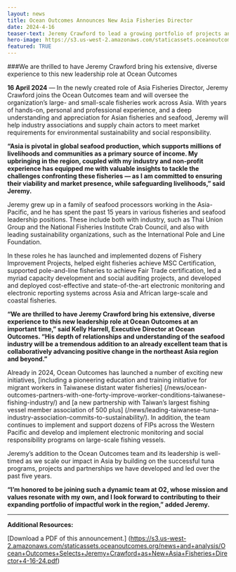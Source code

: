 ```yaml
---
layout: news
title: Ocean Outcomes Announces New Asia Fisheries Director
date: 2024-4-16
teaser-text: Jeremy Crawford to lead a growing portfolio of projects and partnerships across the Western Pacific region.
hero-image: https://s3.us-west-2.amazonaws.com/staticassets.oceanoutcomes.org/news+and+analysis/hero+images/jeremy-crawford-selected-as-asia-fisheries-director-hero.png
featured: TRUE
---
```

###We are thrilled to have Jeremy Crawford bring his extensive, diverse experience to this new leadership role at Ocean Outcomes

**16 April 2024** — In the newly created role of Asia Fisheries Director, Jeremy Crawford joins the Ocean Outcomes team and will oversee the organization’s large- and small-scale fisheries work across Asia. With years of hands-on, personal and professional experience, and a deep understanding and appreciation for Asian fisheries and seafood, Jeremy will help industry associations and supply chain actors to meet market requirements for environmental sustainability and social responsibility.

**“Asia is pivotal in global seafood production, which supports millions of livelihoods and communities as a primary source of income. My upbringing in the region, coupled with my industry and non-profit experience has equipped me with valuable insights to tackle the challenges confronting these fisheries — as I am committed to ensuring their viability and market presence, while safeguarding livelihoods,” said Jeremy.**

Jeremy grew up in a family of seafood processors working in the Asia-Pacific, and he has spent the past 15 years in various fisheries and seafood leadership positions. These include both with industry, such as Thai Union Group and the National Fisheries Institute Crab Council, and also with leading sustainability organizations, such as the International Pole and Line Foundation.

In these roles he has launched and implemented dozens of Fishery Improvement Projects, helped eight fisheries achieve MSC Certification, supported pole-and-line fisheries to achieve Fair Trade certification, led a myriad capacity development and social auditing projects, and developed and deployed cost-effective and state-of-the-art electronic monitoring and electronic reporting systems across Asia and African large-scale and coastal fisheries.

**“We are thrilled to have Jeremy Crawford bring his extensive, diverse experience to this new leadership role at Ocean Outcomes at an important time,” said Kelly Harrell, Executive Director at Ocean Outcomes. “His depth of relationships and understanding of the seafood industry will be a tremendous addition to an already excellent team that is collaboratively advancing positive change in the northeast Asia region and beyond.”**

Already in 2024, Ocean Outcomes has launched a number of exciting new initiatives, [including a pioneering education and training initiative for migrant workers in Taiwanese distant water fisheries] (/news/ocean-outcomes-partners-with-one-forty-improve-worker-conditions-taiwanese-fishing-industry/) and [a new partnership with Taiwan’s largest fishing vessel member association of 500 plus] (/news/leading-taiwanese-tuna-industry-association-commits-to-sustainability/). In addition, the team continues to implement and support dozens of FIPs across the Western Pacific and develop and implement electronic monitoring and social responsibility programs on large-scale fishing vessels.

Jeremy’s addition to the Ocean Outcomes team and its leadership is well-timed as we scale our impact in Asia by building on the successful tuna programs, projects and partnerships we have developed and led over the past five years.

**“I’m honored to be joining such a dynamic team at O2, whose mission and values resonate with my own, and I look forward to contributing to their expanding portfolio of impactful work in the region,” added Jeremy.**

----

**Additional Resources:**

[Download a PDF of this announcement.] (https://s3.us-west-2.amazonaws.com/staticassets.oceanoutcomes.org/news+and+analysis/Ocean+Outcomes+Selects+Jeremy+Crawford+as+New+Asia+Fisheries+Director+4-16-24.pdf)
